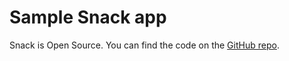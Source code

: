 # Sample Snack app




Snack is Open Source. You can find the code on the [GitHub repo](https://github.com/expo/snack).
